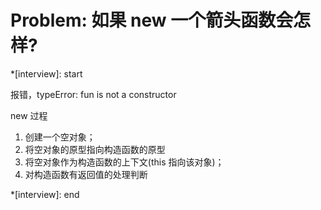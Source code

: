 # Problem: 如果 new 一个箭头函数会怎样?

\*[interview]: start

报错，typeError: fun is not a constructor

new 过程

1. 创建一个空对象；
2. 将空对象的原型指向构造函数的原型
3. 将空对象作为构造函数的上下文(this 指向该对象)；
4. 对构造函数有返回值的处理判断

\*[interview]: end
